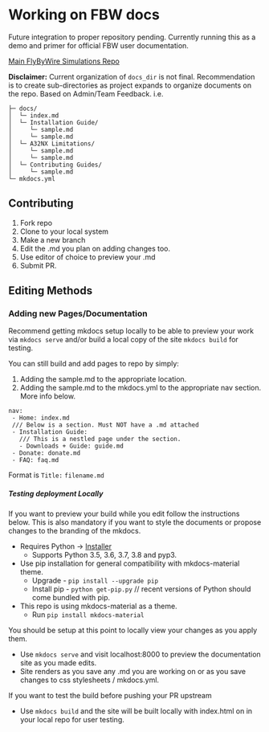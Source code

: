 # Working on FBW docs

Future integration to proper repository pending. Currently running this as a demo and primer for official FBW user documentation.

[Main FlyByWire Simulations Repo](https://github.com/flybywiresim/a32nx)

**Disclaimer:** Current organization of `docs_dir` is not final. Recommendation is to create sub-directories as project expands to organize documents on the repo. Based on Admin/Team Feedback. i.e.

```
├─ docs/
│  └─ index.md
│  └─ Installation Guide/
│     └─ sample.md
│     └─ sample.md
│  └─ A32NX Limitations/
│     └─ sample.md
│     └─ sample.md
│  └─ Contributing Guides/
│     └─ sample.md
└─ mkdocs.yml
```

## Contributing

1. Fork repo
2. Clone to your local system
3. Make a new branch
4. Edit the .md you plan on adding changes too.
5. Use editor of choice to preview your .md
6. Submit PR.

## Editing Methods

### Adding new Pages/Documentation

Recommend getting mkdocs setup locally to be able to preview your work via `mkdocs serve` and/or build a local copy of the site `mkdocs build` for testing.

You can still build and add pages to repo by simply:

1. Adding the sample.md to the appropriate location.
2. Adding the sample.md to the mkdocs.yml to the appropriate nav section. More info below.

```
nav:
 - Home: index.md
 /// Below is a section. Must NOT have a .md attached
 - Installation Guide:
   /// This is a nestled page under the section.
   - Downloads + Guide: guide.md
 - Donate: donate.md
 - FAQ: faq.md
 ```

 Format is `Title:` `filename.md`

##### Testing deployment Locally

If you want to preview your build while you edit follow the instructions below. This is also mandatory if you want to style the documents or propose changes to the branding of the mkdocs.

* Requires Python -> [Installer](https://www.python.org/downloads/windows/)
  * Supports Python 3.5, 3.6, 3.7, 3.8 and pyp3.
* Use pip installation for general compatibility with mkdocs-material theme.
  * Upgrade - `pip install --upgrade pip`
  * Install pip - `python get-pip.py` // recent versions of Python should come bundled with pip.
* This repo is using mkdocs-material as a theme.
  * Run `pip install mkdocs-material`

You should be setup at this point to locally view your changes as you apply them.
* Use `mkdocs serve` and visit localhost:8000 to preview the documentation site as you made edits.
* Site renders as you save any .md you are working on or as you save changes to css stylesheets / mkdocs.yml.

If you want to test the build before pushing your PR upstream
* Use `mkdocs build` and the site will be built locally with index.html on in your local repo for user testing.

